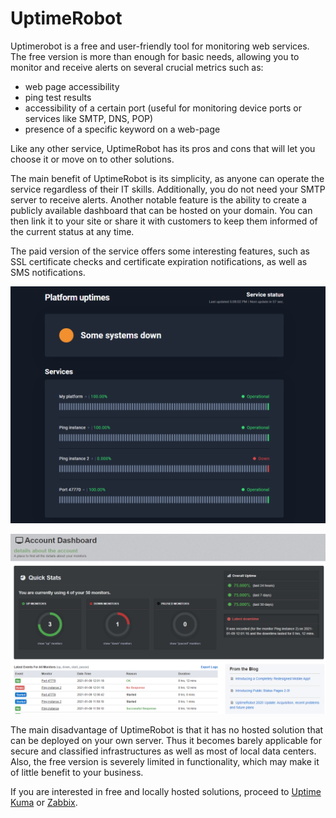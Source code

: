 # UptimeRobot

Uptimerobot is a free and user-friendly tool for monitoring web services. The free version is more than enough for basic needs, allowing you to monitor and receive alerts on several crucial metrics such as:

* web page accessibility
* ping test results
* accessibility of a certain port (useful for monitoring device ports or services like SMTP, DNS, POP)
* presence of a specific keyword on a web-page

Like any other service, UptimeRobot has its pros and cons that will let you choose it or move on to other solutions.

The main benefit of UptimeRobot is its simplicity, as anyone can operate the service regardless of their IT skills. Additionally, you do not need your SMTP server to receive alerts. Another notable feature is the ability to create a publicly available dashboard that can be hosted on your domain. You can then link it to your site or share it with customers to keep them informed of the current status at any time.

The paid version of the service offers some interesting features, such as SSL certificate checks and certificate expiration notifications, as well as SMS notifications.

![](../../../on-premise/on-premise/maintenance/monitoring/attachments/image-20230810-134401.png)

![](../../../on-premise/on-premise/maintenance/monitoring/attachments/image-20230810-134407.png)

The main disadvantage of UptimeRobot is that it has no hosted solution that can be deployed on your own server. Thus it becomes barely applicable for secure and classified infrastructures as well as most of local data centers. Also, the free version is severely limited in functionality, which may make it of little benefit to your business.

If you are interested in free and locally hosted solutions, proceed to [Uptime Kuma](uptime-kuma.md) or [Zabbix](zabbix.md).
